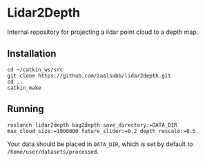 # Lidar2Depth
Internal repository for projecting a lidar point cloud to a depth map.

## Installation

```
cd ~/catkin_ws/src
git clone https://github.com/zaalsabb/lidar2depth.git
cd ..
catkin_make
```

## Running

```
roslanch lidar2depth bag2depth save_directory:=DATA_DIR max_cloud_size:=1000000 future_slider:=0.2 depth_rescale:=0.5
```

Your data should be placed in `DATA_DIR`, which is set by default to `/home/user/datasets/processed`.

